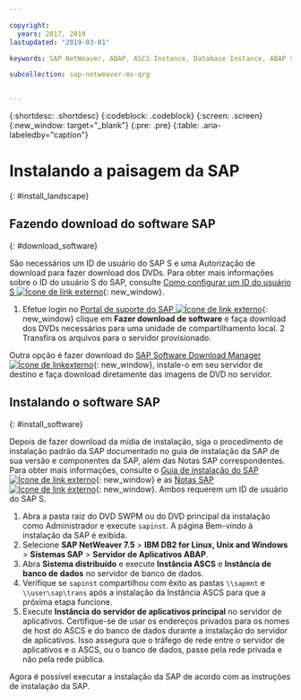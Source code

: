 ```yaml
---

copyright:
  years: 2017, 2019
lastupdated: "2019-03-01"

keywords: SAP NetWeaver, ABAP, ASCS Instance, Database Instance, ABAP SAP Central Services, SWPM, application server, database server

subcollection: sap-netweaver-ms-qrg


---
```


{:shortdesc: .shortdesc}
{:codeblock: .codeblock}
{:screen: .screen}
{:new_window: target="_blank"}
{:pre: .pre}
{:table: .aria-labeledby="caption"}

# Instalando a paisagem da SAP
{: #install_landscape}

## Fazendo download do software SAP
{: #download_software}

São necessários um ID de usuário do SAP S e uma Autorização de download para fazer download dos DVDs. Para obter mais informações sobre o ID do usuário S do SAP, consulte [Como configurar um ID do usuário S ![Ícone de link externo](../icons/launch-glyph.svg "Ícone de link externo")](https://www.youtube.com/watch?v=4wICiRTP8u0/){: new_window}.

1. Efetue login no [Portal de suporte do SAP ![Ícone de link externo](../icons/launch-glyph.svg "Ícone de link externo")](https://support.sap.com/en/index.html){: new_window} clique em **Fazer download de software** e faça download dos DVDs necessários para uma unidade de compartilhamento local.
2 Transfira os arquivos para o servidor provisionado.

Outra opção é fazer download do [SAP Software Download Manager ![Ícone de linkexterno](../icons/launch-glyph.svg "Ícone de link externo")](https://support.sap.com/en/my-support/software-downloads.html#section_995042677){: new_window}, instale-o em seu servidor de destino e faça download diretamente das imagens de DVD no servidor.


## Instalando o software SAP
{: #install_software}

Depois de fazer download da mídia de instalação, siga o procedimento de instalação padrão da SAP documentado no guia de instalação da SAP de sua versão e componentes da SAP, além das Notas SAP correspondentes. Para obter mais informações, consulte o [Guia de instalação do SAP ![Ícone de link externo](../icons/launch-glyph.svg "Ícone de link externo")](https://service.sap.com/instguides){: new_window} e as [Notas SAP ![Ícone de link externo](../icons/launch-glyph.svg "Ícone de link externo")](https://support.sap.com){: new_window}. Ambos requerem um ID de usuário do SAP S.

1. Abra a pasta raiz do DVD SWPM ou do DVD principal da instalação como Administrador e execute `sapinst`. A página Bem-vindo à instalação da SAP é exibida.
2. Selecione **SAP NetWeaver 7.5** > **IBM DB2 for Linux, Unix and Windows** > **Sistemas SAP** > **Servidor de Aplicativos ABAP**.
3. Abra **Sistema distribuído** e execute **Instância ASCS** e **Instância de banco de dados** no servidor de banco de dados.
4. Verifique se `sapinst` compartilhou com êxito as pastas `\\sapmnt` e `\\user\sap\trans` após a instalação da Instância ASCS para que a próxima etapa funcione.
5. Execute **Instância do servidor de aplicativos principal** no servidor de aplicativos. Certifique-se de usar os endereços privados para os nomes de host do ASCS e do banco de dados durante a instalação do servidor de aplicativos. Isso assegura que o tráfego de rede entre o servidor de aplicativos e o ASCS, ou o banco de dados, passe pela rede privada e não pela rede pública.

Agora é possível executar a instalação da SAP de acordo com as instruções de instalação da SAP.
